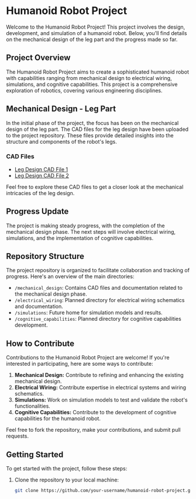 # Humanoid Robot Project

Welcome to the Humanoid Robot Project! This project involves the design, development, and simulation of a humanoid robot. Below, you'll find details on the mechanical design of the leg part and the progress made so far.

## Project Overview

The Humanoid Robot Project aims to create a sophisticated humanoid robot with capabilities ranging from mechanical design to electrical wiring, simulations, and cognitive capabilities. This project is a comprehensive exploration of robotics, covering various engineering disciplines.

## Mechanical Design - Leg Part

In the initial phase of the project, the focus has been on the mechanical design of the leg part. The CAD files for the leg design have been uploaded to the project repository. These files provide detailed insights into the structure and components of the robot's legs.

### CAD Files

- [Leg Design CAD File 1](link_to_cad_file_1)
- [Leg Design CAD File 2](link_to_cad_file_2)

Feel free to explore these CAD files to get a closer look at the mechanical intricacies of the leg design.

## Progress Update

The project is making steady progress, with the completion of the mechanical design phase. The next steps will involve electrical wiring, simulations, and the implementation of cognitive capabilities.

## Repository Structure

The project repository is organized to facilitate collaboration and tracking of progress. Here's an overview of the main directories:

- `/mechanical_design`: Contains CAD files and documentation related to the mechanical design phase.
- `/electrical_wiring`: Planned directory for electrical wiring schematics and documentation.
- `/simulations`: Future home for simulation models and results.
- `/cognitive_capabilities`: Planned directory for cognitive capabilities development.

## How to Contribute

Contributions to the Humanoid Robot Project are welcome! If you're interested in participating, here are some ways to contribute:

1. **Mechanical Design:** Contribute to refining and enhancing the existing mechanical design.
2. **Electrical Wiring:** Contribute expertise in electrical systems and wiring schematics.
3. **Simulations:** Work on simulation models to test and validate the robot's functionalities.
4. **Cognitive Capabilities:** Contribute to the development of cognitive capabilities for the humanoid robot.

Feel free to fork the repository, make your contributions, and submit pull requests.

## Getting Started

To get started with the project, follow these steps:

1. Clone the repository to your local machine:

   ```bash
   git clone https://github.com/your-username/humanoid-robot-project.git
